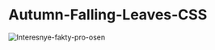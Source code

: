 # Autumn-Falling-Leaves-CSS
 
![Interesnye-fakty-pro-osen](https://user-images.githubusercontent.com/56477695/147602960-f63d1b28-4f06-4c2e-8d3d-816e1fdcdcbb.jpg)
